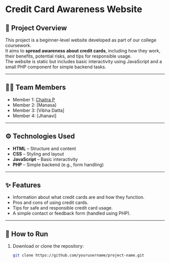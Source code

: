 # Credit Card Awareness Website

## 📌 Project Overview
This project is a beginner-level website developed as part of our college coursework.  
It aims to **spread awareness about credit cards**, including how they work, their benefits, potential risks, and tips for responsible usage.  
The website is static but includes basic interactivity using JavaScript and a small PHP component for simple backend tasks.

---

## 👨‍💻 Team Members
- Member 1: [Chaitra P](https://github.com/Cha-itraP)
- Member 2: [Manasa]
- Member 3: [Vibha Datta]
- Member 4: [Jhanavi]

---

## ⚙️ Technologies Used
- **HTML** – Structure and content
- **CSS** – Styling and layout
- **JavaScript** – Basic interactivity
- **PHP** – Simple backend (e.g., form handling)

---

## ✨ Features
- Information about what credit cards are and how they function.
- Pros and cons of using credit cards.
- Tips for safe and responsible credit card usage.
- A simple contact or feedback form (handled using PHP).

---

## 🚀 How to Run
1. Download or clone the repository:
   ```bash
   git clone https://github.com/yourusername/project-name.git
